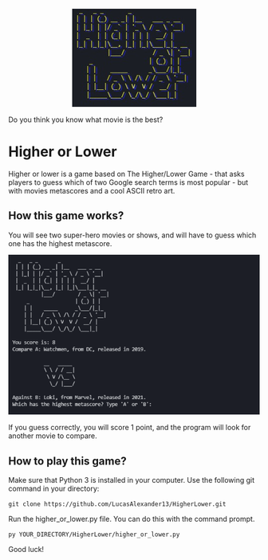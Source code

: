 <p align="center">
  <img src="https://github.com/LucasAlexander13/HigherLower/blob/master/readme_art/logo.jpg" />
</p>

Do you think you know what movie is the best?
# Higher or Lower
Higher or lower is a game based on The Higher/Lower Game - that asks players to guess which of two Google search terms is most popular - but with movies metascores and a cool ASCII retro art.

## How this game works?
You will see two super-hero movies or shows, and will have to guess which one has the highest metascore.

<p align="center">
  <img src="https://github.com/LucasAlexander13/HigherLower/blob/master/readme_art/apresentation.png" />
</p>

If you guess correctly, you will score 1 point, and the program will look for another movie to compare.

## How to play this game?
Make sure that Python 3 is installed in your computer.
Use the following git command in your directory:
~~~git
git clone https://github.com/LucasAlexander13/HigherLower.git
~~~

Run the higher_or_lower.py file. You can do this with the command prompt.
~~~system
py YOUR_DIRECTORY/HigherLower/higher_or_lower.py
~~~~
Good luck!
